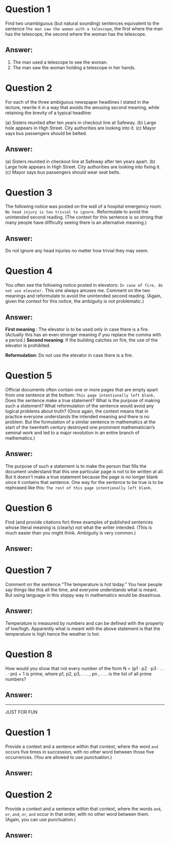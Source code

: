 Question 1
=========

Find two unambiguous (but natural sounding) sentences equivalent to the sentence `The man saw
the woman with a telescope`, the first where the man has the telescope, the second where the woman
has the telescope.

Answer:
------

1. The man used a telescope to see the woman.
2. The man saw the woman holding a telescope in her hands.

Question 2
=========
For each of the three ambiguous newspaper headlines I stated in the lecture, rewrite it in a way
that avoids the amusing second meaning, while retaining the brevity of a typical headline:

(a) Sisters reunited after ten years in checkout line at Safeway.
(b) Large hole appears in High Street. City authorities are looking into it.
(c) Mayor says bus passengers should be belted.

Answer:
------

(a) Sisters reunited in checkout line at Safeway after ten years apart.
(b) Large hole appears in High Street. City authorities are looking into fixing it.
(c) Mayor says bus passengers should wear seat belts.

Question 3
=========

The following notice was posted on the wall of a hospital emergency room: `No head injury is too trivial to ignore.`
Reformulate to avoid the unintended second reading. (The context for this sentence is so strong
that many people have difficulty seeing there is an alternative meaning.)

Answer:
------

Do not ignore any head injuries no matter how trivial they may seem.

Question 4
=========

You often see the following notice posted in elevators: `In case of fire, do not use elevator.`
This one always amuses me. Comment on the two meanings and reformulate to avoid the unintended
second reading. (Again, given the context for this notice, the ambiguity is not problematic.)

Answer:
------

**First meaning** : The elevator is to be used only in case there is a fire. (Actually this has an even stronger meaning if you replace the comma with a period.)
**Second meaning**: If the building catches on fire, the use of the elevator is prohibited. 

**Reformulation**: Do not use the elevator in case there is a fire.

Question 5
=========

Official documents often contain one or more pages that are empty apart from one sentence at the
bottom: `This page intentionally left blank.`
Does the sentence make a true statement? What is the purpose of making such a statement?
What reformulation of the sentence would avoid any logical problems about truth? (Once again,
the context means that in practice everyone understands the intended meaning and there is no
problem. But the formulation of a similar sentence in mathematics at the start of the twentieth
century destroyed one prominent mathematician’s seminal work and led to a major revolution in
an entire branch of mathematics.)

Answer:
------

The purpose of such a statement is to make the person that fills the document understand that this one particular page is not to be written at all. But it doesn't make a true statement because the page is no longer blank since it contains that sentence. 
One way for the sentence to be true is to be rephrased like this: `The rest of this page intentionally left blank.`

Question 6
=========

Find (and provide citations for) three examples of published sentences whose literal meaning is
(clearly) not what the writer intended. (This is much easier than you might think. Ambiguity is
very common.)

Answer:
------



Question 7
=========

Comment on the sentence “The temperature is hot today.” You hear people say things like this
all the time, and everyone understands what is meant. But using language in this sloppy way in
mathematics would be disastrous.

Answer:
------

Temperature is measured by numbers and can be defined with the property of low/high. Apparently what is meant with the above statement is that the temperature is high hence the weather is hot.

Question 8
=========

How would you show that not every number of the form N = (p1 · p2 · p3 · . . . · pn) + 1 is prime,
where p1, p2, p3, . . . , pn , . . . is the list of all prime numbers?

Answer:
------



---

JUST FOR FUN

Question 1
=========

Provide a context and a sentence within that context, where the word `and` occurs five times in
succession, with no other word between those five occurrences. (You are allowed to use punctuation.)

Answer:
------



Question 2
=========

Provide a context and a sentence within that context, where the words `and`, `or`, `and`, `or`, `and` occur
in that order, with no other word between them. (Again, you can use punctuation.)

Answer:
------

